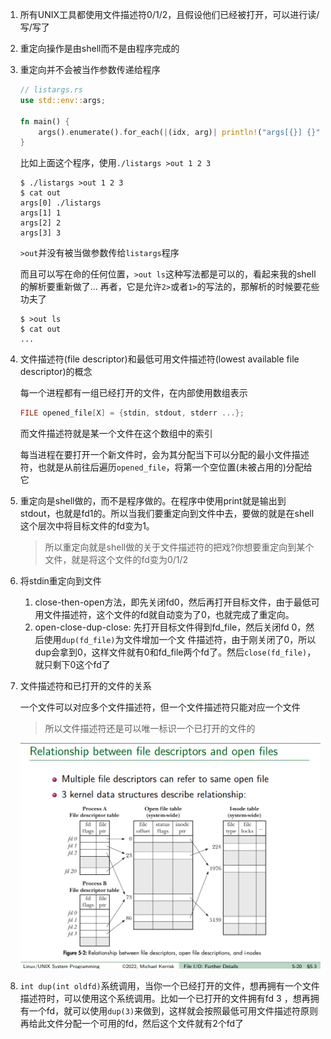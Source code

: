 1. 所有UNIX工具都使用文件描述符0/1/2，且假设他们已经被打开，可以进行读/写/写了

2. 重定向操作是由shell而不是由程序完成的

3. 重定向并不会被当作参数传递给程序

   ```rust
   // listargs.rs
   use std::env::args;

   fn main() {
       args().enumerate().for_each(|(idx, arg)| println!("args[{}] {}", idx, arg));
   }
   ```
   比如上面这个程序，使用`./listargs >out 1 2 3`
   
   ```shell
   $ ./listargs >out 1 2 3
   $ cat out
   args[0] ./listargs
   args[1] 1
   args[2] 2
   args[3] 3
   ```
   
   `>out`并没有被当做参数传给`listargs`程序

   而且可以写在命的任何位置，`>out ls`这种写法都是可以的，看起来我的shell的解析要重新做了...
   再者，它是允许`2>`或者`1>`的写法的，那解析的时候要花些功夫了
   
   ```shell
   $ >out ls
   $ cat out
   ...
   ```

4. 文件描述符(file descriptor)和最低可用文件描述符(lowest available file descriptor)的概念

   每一个进程都有一组已经打开的文件，在内部使用数组表示

   ```c
   FILE opened_file[X] = {stdin, stdout, stderr ...};
   ```

   而文件描述符就是某一个文件在这个数组中的索引

   每当进程在要打开一个新文件时，会为其分配当下可以分配的最小文件描述符，也就是从前往后遍历`opened_file`，将第一个空位置(未被占用的)分配给它
   

5. 重定向是shell做的，而不是程序做的。在程序中使用print就是输出到stdout，也就是fd1的。所以当我们要重定向到文件中去，要做的就是在shell
   这个层次中将目标文件的fd变为1。
   
   > 所以重定向就是shell做的关于文件描述符的把戏?你想要重定向到某个文件，就是将这个文件的fd变为0/1/2
   
6. 将stdin重定向到文件
   
   1. close-then-open方法，即先关闭fd0，然后再打开目标文件，由于最低可用文件描述符，这个文件的fd就自动变为了0，也就完成了重定向。
   2. open-close-dup-close: 先打开目标文件得到fd_file，然后关闭fd 0，然后使用`dup(fd_file)`为文件增加一个文
      件描述符，由于刚关闭了0，所以dup会拿到0，这样文件就有0和fd_file两个fd了。然后`close(fd_file)`，就只剩下0这个fd了
   

7. 文件描述符和已打开的文件的关系

   一个文件可以对应多个文件描述符，但一个文件描述符只能对应一个文件
   
   > 所以文件描述符还是可以唯一标识一个已打开的文件的
   
   ![pic](https://github.com/SteveLauC/pic/blob/main/Screenshot%20from%202022-05-09%2020-04-38.png)
   
8. `int dup(int oldfd)`系统调用，当你一个已经打开的文件，想再拥有一个文件描述符时，可以使用这个系统调用。比如一个已打开的文件拥有fd 3
   ，想再拥有一个fd，就可以使用`dup(3)`来做到，这样就会按照最低可用文件描述符原则再给此文件分配一个可用的fd，然后这个文件就有2个fd了
